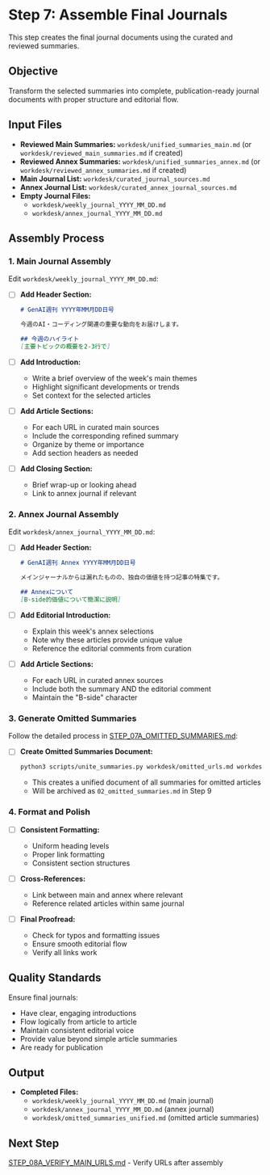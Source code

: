 # Step 7: Assemble Final Journals

This step creates the final journal documents using the curated and reviewed summaries.

## Objective

Transform the selected summaries into complete, publication-ready journal documents with proper structure and editorial flow.

## Input Files

- **Reviewed Main Summaries:** `workdesk/unified_summaries_main.md` (or `workdesk/reviewed_main_summaries.md` if created)
- **Reviewed Annex Summaries:** `workdesk/unified_summaries_annex.md` (or `workdesk/reviewed_annex_summaries.md` if created)
- **Main Journal List:** `workdesk/curated_journal_sources.md`
- **Annex Journal List:** `workdesk/curated_annex_journal_sources.md`
- **Empty Journal Files:**
  - `workdesk/weekly_journal_YYYY_MM_DD.md`
  - `workdesk/annex_journal_YYYY_MM_DD.md`

## Assembly Process

### 1. Main Journal Assembly

Edit `workdesk/weekly_journal_YYYY_MM_DD.md`:

- [ ] **Add Header Section:**
  ```markdown
  # GenAI週刊 YYYY年MM月DD日号
  
  今週のAI・コーディング関連の重要な動向をお届けします。
  
  ## 今週のハイライト
  [主要トピックの概要を2-3行で]
  ```

- [ ] **Add Introduction:**
  - Write a brief overview of the week's main themes
  - Highlight significant developments or trends
  - Set context for the selected articles

- [ ] **Add Article Sections:**
  - For each URL in curated main sources
  - Include the corresponding refined summary
  - Organize by theme or importance
  - Add section headers as needed

- [ ] **Add Closing Section:**
  - Brief wrap-up or looking ahead
  - Link to annex journal if relevant

### 2. Annex Journal Assembly

Edit `workdesk/annex_journal_YYYY_MM_DD.md`:

- [ ] **Add Header Section:**
  ```markdown
  # GenAI週刊 Annex YYYY年MM月DD日号
  
  メインジャーナルからは漏れたものの、独自の価値を持つ記事の特集です。
  
  ## Annexについて
  [B-side的価値について簡潔に説明]
  ```

- [ ] **Add Editorial Introduction:**
  - Explain this week's annex selections
  - Note why these articles provide unique value
  - Reference the editorial comments from curation

- [ ] **Add Article Sections:**
  - For each URL in curated annex sources
  - Include both the summary AND the editorial comment
  - Maintain the "B-side" character

### 3. Generate Omitted Summaries

Follow the detailed process in [STEP_07A_OMITTED_SUMMARIES.md](STEP_07A_OMITTED_SUMMARIES.md):

- [ ] **Create Omitted Summaries Document:**
  ```bash
  python3 scripts/unite_summaries.py workdesk/omitted_urls.md workdesk/summaries workdesk/omitted_summaries_unified.md
  ```
  - This creates a unified document of all summaries for omitted articles
  - Will be archived as `02_omitted_summaries.md` in Step 9

### 4. Format and Polish

- [ ] **Consistent Formatting:**
  - Uniform heading levels
  - Proper link formatting
  - Consistent section structures

- [ ] **Cross-References:**
  - Link between main and annex where relevant
  - Reference related articles within same journal

- [ ] **Final Proofread:**
  - Check for typos and formatting issues
  - Ensure smooth editorial flow
  - Verify all links work

## Quality Standards

Ensure final journals:
- Have clear, engaging introductions
- Flow logically from article to article
- Maintain consistent editorial voice
- Provide value beyond simple article summaries
- Are ready for publication

## Output

- **Completed Files:**
  - `workdesk/weekly_journal_YYYY_MM_DD.md` (main journal)
  - `workdesk/annex_journal_YYYY_MM_DD.md` (annex journal)
  - `workdesk/omitted_summaries_unified.md` (omitted article summaries)

## Next Step

[STEP_08A_VERIFY_MAIN_URLS.md](STEP_08A_VERIFY_MAIN_URLS.md) - Verify URLs after assembly